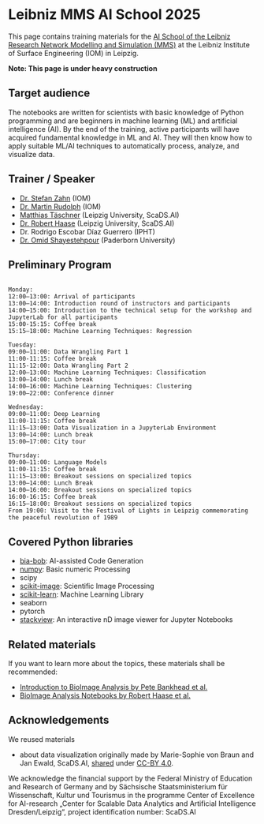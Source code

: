# Leibniz MMS AI School 2025

This page contains training materials for the [AI School of the Leibniz Research Network Modelling and Simulation (MMS)](https://aischool.iom-leipzig.de/) at the Leibniz Institute of Surface Engineering (IOM) in Leipzig.

**Note: This page is under heavy construction**

## Target audience

The notebooks are written for scientists with basic knowledge of Python programming and are beginners in machine learning (ML) and artificial intelligence (AI). By the end of the training, active participants will have acquired fundamental knowledge in ML and AI. They will then know how to apply suitable ML/AI techniques to automatically process, analyze, and visualize data.

## Trainer / Speaker

* [Dr. Stefan Zahn](https://www.iom-leipzig.de/en/stefan-zahn.html) (IOM)
* [Dr. Martin Rudolph](https://www.iom-leipzig.de/en/martin-rudolph.html) (IOM)
* [Matthias Täschner](https://dbs.uni-leipzig.de/person/matthias_taeschner) (Leipzig University, ScaDS.AI)
* [Dr. Robert Haase](https://haesleinhuepf.github.io/) (Leipzig University, ScaDS.AI)
* Dr. Rodrigo Escobar Díaz Guerrero (IPHT)
* [Dr. Omid Shayestehpour](https://www.uni-paderborn.de/en/person/114187) (Paderborn University)

## Preliminary Program

```

Monday:
12:00–13:00: Arrival of participants
13:00–14:00: Introduction round of instructors and participants
14:00–15:00: Introduction to the technical setup for the workshop and JupyterLab for all participants
15:00-15:15: Coffee break
15:15–18:00: Machine Learning Techniques: Regression

Tuesday:
09:00–11:00: Data Wrangling Part 1
11:00-11:15: Coffee break
11:15-12:00: Data Wrangling Part 2
12:00–13:00: Machine Learning Techniques: Classification
13:00–14:00: Lunch break
14:00–16:00: Machine Learning Techniques: Clustering
19:00–22:00: Conference dinner

Wednesday:
09:00–11:00: Deep Learning
11:00-11:15: Coffee break
11:15–13:00: Data Visualization in a JupyterLab Environment
13:00–14:00: Lunch break
15:00–17:00: City tour

Thursday:
09:00–11:00: Language Models
11:00-11:15: Coffee break
11:15–13:00: Breakout sessions on specialized topics
13:00–14:00: Lunch Break
14:00–16:00: Breakout sessions on specialized topics
16:00-16:15: Coffee break
16:15–18:00: Breakout sessions on specialized topics
From 19:00: Visit to the Festival of Lights in Leipzig commemorating the peaceful revolution of 1989

```

## Covered Python libraries

* [bia-bob](https://github.com/haesleinhuepf/bia-bob): AI-assisted Code Generation
* [numpy](https://numpy.org/): Basic numeric Processing
* scipy
* [scikit-image](https://scikit-image.org/): Scientific Image Processing
* [scikit-learn](https://scikit-learn.org/): Machine Learning Library
* seaborn
* pytorch
* [stackview](https://github.com/haesleinhuepf/stackview): An interactive nD image viewer for Jupyter Notebooks

## Related materials

If you want to learn more about the topics, these materials shall be recommended:
* [Introduction to BioImage Analysis by Pete Bankhead et al.](https://bioimagebook.github.io/index.html)
* [BioImage Analysis Notebooks by Robert Haase et al.](https://haesleinhuepf.github.io/BioImageAnalysisNotebooks/intro.html)

## Acknowledgements 

We reused materials
* about data visualization originally made by Marie-Sophie von Braun and Jan Ewald, ScaDS.AI, [shared](https://github.com/ScaDS/BIDS-training-2024) under [CC-BY 4.0](https://creativecommons.org/licenses/by/4.0/deed.en).


We acknowledge the financial support by the Federal Ministry of Education and Research of Germany and by Sächsische Staatsministerium für Wissenschaft, Kultur und Tourismus in the programme Center of Excellence for AI-research „Center for Scalable Data Analytics and Artificial Intelligence Dresden/Leipzig“, project identification number: ScaDS.AI
